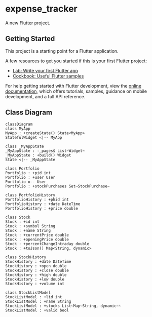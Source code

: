 # expense_tracker

A new Flutter project.

## Getting Started

This project is a starting point for a Flutter application.

A few resources to get you started if this is your first Flutter project:

- [Lab: Write your first Flutter app](https://docs.flutter.dev/get-started/codelab)
- [Cookbook: Useful Flutter samples](https://docs.flutter.dev/cookbook)

For help getting started with Flutter development, view the
[online documentation](https://docs.flutter.dev/), which offers tutorials,
samples, guidance on mobile development, and a full API reference.


## Class Diagram

```mermaid
classDiagram
class MyApp
MyApp : +createState() State<MyApp>
StatefulWidget <|-- MyApp

class _MyAppState
_MyAppState : -_pages$ List~Widget~
_MyAppState : +build() Widget
State <|-- _MyAppState

class Portfolio
Portfolio : +pid int
Portfolio : +user User
Portfolio o-- User
Portfolio : +stockPurchases Set~StockPurchase~

class PortfolioHistory
PortfolioHistory : +phid int
PortfolioHistory : +date DateTime
PortfolioHistory : +price double

class Stock
Stock : +id int
Stock : +symbol String
Stock : +name String
Stock : +currentPrice double
Stock : +openingPrice double
Stock : +percentChangeIntraday double
Stock : +toJson() Map<String, dynamic>

class StockHistory
StockHistory : +date DateTime
StockHistory : +open double
StockHistory : +close double
StockHistory : +high double
StockHistory : +low double
StockHistory : +volume int

class StockListModel
StockListModel : +lid int
StockListModel : +name String
StockListModel : +stocks List~Map~String, dynamic~~
StockListModel : +valid bool
```
